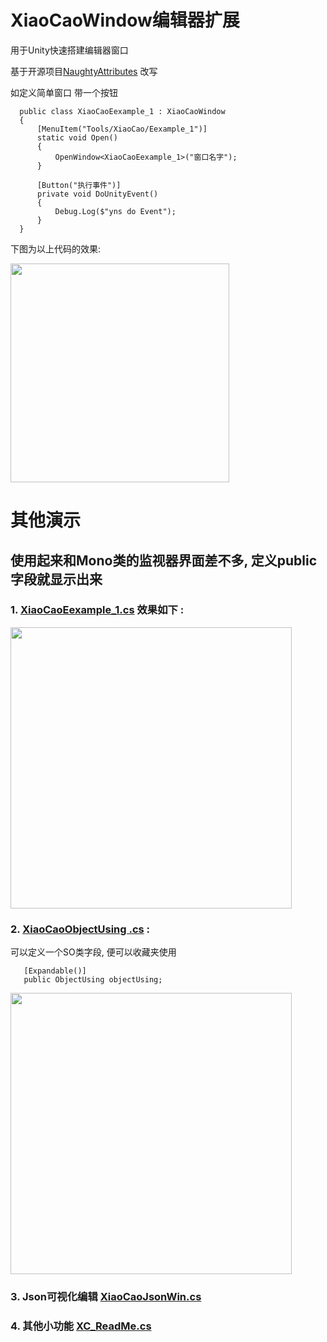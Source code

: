 # XiaoCaoWindow编辑器扩展

用于Unity快速搭建编辑器窗口 

基于开源项目[NaughtyAttributes](https://github.com/dbrizov/NaughtyAttributes) 改写 
 


如定义简单窗口 带一个按钮
```
  public class XiaoCaoEexample_1 : XiaoCaoWindow
  {
      [MenuItem("Tools/XiaoCao/Eexample_1")]
      static void Open()
      {
          OpenWindow<XiaoCaoEexample_1>("窗口名字");
      }

      [Button("执行事件")]
      private void DoUnityEvent()
      {
          Debug.Log($"yns do Event");
      }  
  }
 ```

下图为以上代码的效果:

<img src="https://github.com/smartgrass/XiaoCaoTools/blob/main/GitImages/win0.png" width= "350"/>



# 其他演示

## 使用起来和Mono类的监视器界面差不多, 定义public字段就显示出来

### 1. [XiaoCaoEexample_1.cs](https://github.com/smartgrass/XiaoCaoTools/blob/main/Assets/XiaoCaoTools/Main/Editor/XiaoCaoEexample_1.cs) 效果如下 :

<img src="https://github.com/smartgrass/XiaoCaoTools/blob/main/GitImages/win1.png" width= "450"/>




### 2. [XiaoCaoObjectUsing .cs](https://github.com/smartgrass/XiaoCaoTools/blob/main/Assets/XiaoCaoTools/Main/Editor/XiaoCaoObjectUsing.cs) :
可以定义一个SO类字段, 便可以收藏夹使用
 ```
    [Expandable()]
    public ObjectUsing objectUsing;
 ```


<img src="https://github.com/smartgrass/XiaoCaoTools/blob/main/GitImages/win2.png" width= "450"/>

### 3. Json可视化编辑 [XiaoCaoJsonWin.cs](https://github.com/smartgrass/XiaoCaoTools/blob/main/Assets/XiaoCaoTools/Main/Editor/XiaoCaoJsonWin.cs)

### 4. 其他小功能 [XC_ReadMe.cs](https://github.com/smartgrass/XiaoCaoTools/blob/main/Assets/XiaoCaoTools/Main/Editor/XC_ReadMe.cs)

